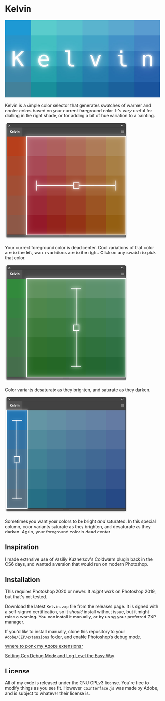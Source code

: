 # Kelvin

![Kelvin logo](images/Splash.jpg)

Kelvin is a simple color selector that generates swatches of warmer and cooler colors based on your current foreground color. It's _very_ useful for dialling in the right shade, or for adding a bit of hue variation to a painting.

![Hue variation](images/Hue.png)

Your current foreground color is dead center. Cool variations of that color are to the left, warm variations are to the right. Click on any swatch to pick that color.

![Brightness variation](images/Brightness.png)

Color variants desaturate as they brighten, and saturate as they darken.

![Saturation variation](images/Saturation.png)

Sometimes you want your colors to be bright _and_ saturated. In this special column, color variants saturate as they brighten, and desaturate as they darken. Again, your foreground color is dead center.

## Inspiration

I made extensive use of [Vasiliy Kuznetsov's Coldwarm plugin](https://github.com/vasiliy-kuznetsov/Coldwarm) back in the CS6 days, and wanted a version that would run on modern Photoshop.

## Installation

This requires Photoshop 2020 or newer. It _might_ work on Photoshop 2019, but that's not tested.

Download the latest `Kelvin.zxp` file from the releases page. It is signed with a self-signed certification, so it _should_ install without issue, but it might raise a warning. You can install it manually, or by using your preferred ZXP manager.

If you'd like to install manually, clone this repository to your `Adobe/CEP/extensions` folder, and enable Photoshop's debug mode.

[Where to plonk my Adobe extensions?](https://creative-scripts.com/where-to-plonk-my-extensions/)

[Setting Cep Debug Mode and Log Level the Easy Way](https://creative-scripts.com/setting-cep-debug-and-log-level/)

## License

All of my code is released under the GNU GPLv3 license. You're free to modify things as you see fit. However, `CSInterface.js` was made by Adobe, and is subject to whatever their license is.
